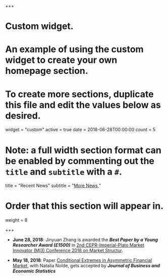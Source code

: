 +++
# Custom widget.
# An example of using the custom widget to create your own homepage section.
# To create more sections, duplicate this file and edit the values below as desired.
widget = "custom"
active = true
date = 2018-06-28T00:00:00
count = 5

# Note: a full width section format can be enabled by commenting out the `title` and `subtitle` with a `#`.
title = "Recent News"
 subtitle = "[More News <i class='fa fa-angle-double-right'></i>](/archive/pastnews)"

# Order that this section will appear in.
weight = 8

+++

-   **June 28, 2018**:
    Jinyuan Zhang is awarded the **_Best Paper by a Young Researcher Award (£1500)_** in [2nd CEPR-Imperial-Plato Market Innovator (MI3) Conference 2018 on Market Structur](https://www.imperial.ac.uk/business-school/events/fintech-centre/cepr-imperial-plato-conference/).

-   **May 18, 2018**:
    Paper [Conditional Extremes in Asymmetric Financial Market](://www.tandfonline.com/doi/full/10.1080/07350015.2018.1476248?scroll=top&needAccess=true), with Natalia Nolde, gets accepted by **_Journal of Business and Economic Statistics_**
